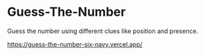 # Guess-The-Number
Guess the number using different clues like position and presence.

https://guess-the-number-six-navy.vercel.app/
